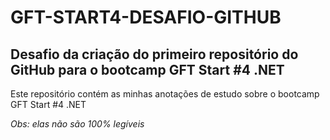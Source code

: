 # GFT-START4-DESAFIO-GITHUB
## Desafio da criação do primeiro repositório do GitHub para o bootcamp GFT Start #4 .NET

Este repositório contém as minhas anotações de estudo sobre o bootcamp GFT Start #4 .NET

_*Obs: elas não são 100% legíveis*_
